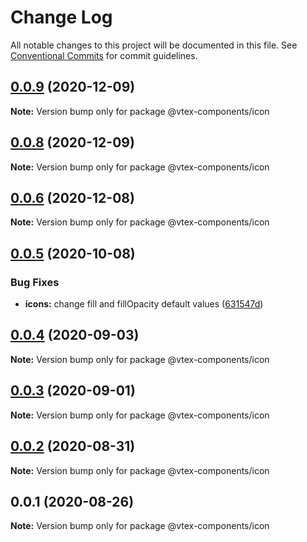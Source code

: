 # Change Log

All notable changes to this project will be documented in this file.
See [Conventional Commits](https://conventionalcommits.org) for commit guidelines.

## [0.0.9](https://github.com/vtex/onda/compare/@vtex-components/icon@0.0.8...@vtex-components/icon@0.0.9) (2020-12-09)

**Note:** Version bump only for package @vtex-components/icon





## [0.0.8](https://github.com/vtex/onda/compare/@vtex-components/icon@0.0.6...@vtex-components/icon@0.0.8) (2020-12-09)

**Note:** Version bump only for package @vtex-components/icon





## [0.0.6](https://github.com/vtex/onda/compare/@vtex-components/icon@0.0.5...@vtex-components/icon@0.0.6) (2020-12-08)

**Note:** Version bump only for package @vtex-components/icon





## [0.0.5](https://github.com/vtex/onda/compare/@vtex-components/icon@0.0.4...@vtex-components/icon@0.0.5) (2020-10-08)


### Bug Fixes

* **icons:** change fill and fillOpacity default values ([631547d](https://github.com/vtex/onda/commit/631547db6d41b8c6ca35949de043f8fec345a460))





## [0.0.4](https://github.com/vtex/onda/compare/@vtex-components/icon@0.0.3...@vtex-components/icon@0.0.4) (2020-09-03)

**Note:** Version bump only for package @vtex-components/icon





## [0.0.3](https://github.com/vtex/onda/compare/@vtex-components/icon@0.0.2...@vtex-components/icon@0.0.3) (2020-09-01)

**Note:** Version bump only for package @vtex-components/icon





## [0.0.2](https://github.com/vtex/onda/compare/@vtex-components/icon@0.0.1...@vtex-components/icon@0.0.2) (2020-08-31)

**Note:** Version bump only for package @vtex-components/icon





## 0.0.1 (2020-08-26)

**Note:** Version bump only for package @vtex-components/icon
